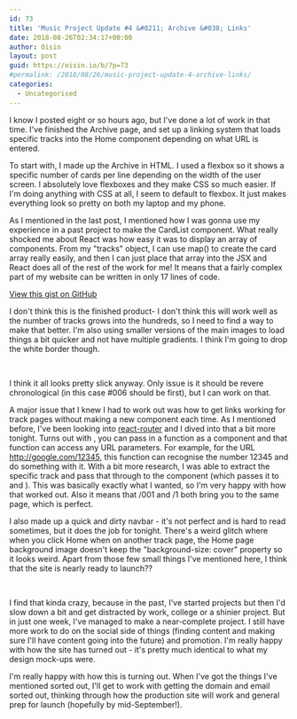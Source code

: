 ```yaml
---
id: 73
title: 'Music Project Update #4 &#8211; Archive &#038; Links'
date: 2018-08-26T02:34:17+00:00
author: Oisin
layout: post
guid: https://oisin.io/b/?p=73
#permalink: /2018/08/26/music-project-update-4-archive-links/
categories:
  - Uncategorised
---
```

I know I posted eight or so hours ago, but I've done a lot of work in that time. I've finished the Archive page, and set up a linking system that loads specific tracks into the Home component depending on what URL is entered.

To start with, I made up the Archive in HTML. I used a flexbox so it shows a specific number of cards per line depending on the width of the user screen. I absolutely love flexboxes and they make CSS so much easier. If I'm doing anything with CSS at all, I seem to default to flexbox. It just makes everything look so pretty on both my laptop and my phone.

<!--more-->

As I mentioned in the last post, I mentioned how I was gonna use my experience in a past project to make the CardList component. What really shocked me about React was how easy it was to display an array of components. From my "tracks" object, I can use map() to create the card array really easily, and then I can just place that array into the JSX and React does all of the rest of the work for me! It means that a fairly complex part of my website can be written in only 17 lines of code.

<div class="wp-block-coblocks-gist wp-block-coblocks-gist--no-meta">
  <noscript>
    <a href="https://gist.github.com/oisinq/9911de3906eeb6f16ffd1af80c6ff35b">View this gist on GitHub</a>
  </noscript>
</div>

I don't think this is the finished product- I don't think this will work well as the number of tracks grows into the hundreds, so I need to find a way to make that better. I'm also using smaller versions of the main images to load things a bit quicker and not have multiple gradients. I think I'm going to drop the white border though.

<img src="/img/08/Screen-Shot-2018-08-26-at-01.49.25.png" alt="" class="wp-image-72" srcset="/img/08/Screen-Shot-2018-08-26-at-01.49.25.png 1000w, /img/08/Screen-Shot-2018-08-26-at-01.49.25-300x168.png 300w, /img/08/Screen-Shot-2018-08-26-at-01.49.25-768x429.png 768w, /img/08/Screen-Shot-2018-08-26-at-01.49.25-640x358.png 640w" sizes="(max-width: 1000px) 100vw, 1000px" />

I think it all looks pretty slick anyway. Only issue is it should be revere chronological (in this case #006 should be first), but I can work on that.

A major issue that I knew I had to work out was how to get links working for track pages without making a new component each time. As I mentioned before, I've been looking into [react-router](https://github.com/ReactTraining/react-router) and I dived into that a bit more tonight. Turns out with <Route />, you can pass in a function as a component and that function can access any URL parameters. For example, for the URL http://google.com/12345, this function can recognise the number 12345 and do something with it. With a bit more research, I was able to extract the specific track and pass that through to the <Home /> component (which passes it to <Track/> and <Description/>). This was basically exactly what I wanted, so I'm very happy with how that worked out. Also it means that /001 and /1 both bring you to the same page, which is perfect.

I also made up a quick and dirty navbar - it's not perfect and is hard to read sometimes, but it does the job for tonight. There's a weird glitch where when you click Home when on another track page, the Home page background image doesn't keep the "background-size: cover" property so it looks weird. Apart from those few small things I've mentioned here, I think that the site is nearly ready to launch??

<img src="/img/08/Screen-Shot-2018-08-26-at-01.35.58.png" alt="" class="wp-image-71" srcset="/img/08/Screen-Shot-2018-08-26-at-01.35.58.png 1000w, /img/08/Screen-Shot-2018-08-26-at-01.35.58-300x168.png 300w, /img/08/Screen-Shot-2018-08-26-at-01.35.58-768x429.png 768w, /img/08/Screen-Shot-2018-08-26-at-01.35.58-640x358.png 640w" sizes="(max-width: 1000px) 100vw, 1000px" />

I find that kinda crazy, because in the past, I've started projects but then I'd slow down a bit and get distracted by work, college or a shinier project. But in just one week, I've managed to make a near-complete project. I still have more work to do on the social side of things (finding content and making sure I'll have content going into the future) and promotion. I'm really happy with how the site has turned out - it's pretty much identical to what my design mock-ups were.

I'm really happy with how this is turning out. When I've got the things I've mentioned sorted out, I'll get to work with getting the domain and email sorted out, thinking through how the production site will work and general prep for launch (hopefully by mid-September!).